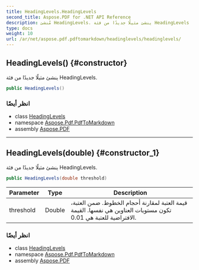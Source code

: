 ```yaml
---
title: HeadingLevels.HeadingLevels
second_title: Aspose.PDF for .NET API Reference
description: مُنشئ HeadingLevels. ينشئ مثيلًا جديدًا من فئة HeadingLevels
type: docs
weight: 10
url: /ar/net/aspose.pdf.pdftomarkdown/headinglevels/headinglevels/
---
```

## HeadingLevels() {#constructor}

ينشئ مثيلًا جديدًا من فئة HeadingLevels.

```csharp
public HeadingLevels()
```

### انظر أيضًا

* class [HeadingLevels](../)
* namespace [Aspose.Pdf.PdfToMarkdown](../../../aspose.pdf.pdftomarkdown/)
* assembly [Aspose.PDF](../../../)

---

## HeadingLevels(double) {#constructor_1}

ينشئ مثيلًا جديدًا من فئة HeadingLevels.

```csharp
public HeadingLevels(double threshold)
```

| Parameter | Type | Description |
| --- | --- | --- |
| threshold | Double | قيمة العتبة لمقارنة أحجام الخطوط. ضمن العتبة، تكون مستويات العناوين هي نفسها. القيمة الافتراضية للعتبة هي 0.01. |

### انظر أيضًا

* class [HeadingLevels](../)
* namespace [Aspose.Pdf.PdfToMarkdown](../../../aspose.pdf.pdftomarkdown/)
* assembly [Aspose.PDF](../../../)